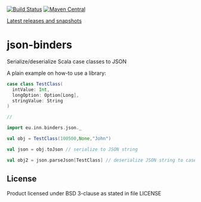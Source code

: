 [![Build Status](https://travis-ci.org/hypertino/json-binders.svg)](https://travis-ci.org/hypertino/json-binders)
[![Maven Central](https://maven-badges.herokuapp.com/maven-central/com.hypertino/json-binders_2.11/badge.svg)](https://maven-badges.herokuapp.com/maven-central/com.hypertino/json-binders_2.11)

[ Latest releases and snapshots](https://oss.sonatype.org/#nexus-search;gav~com.hypertino~json-binders_*~~~)

# json-binders

Serialize/deserialize Scala case classes to JSON

A plain example on how-to use a library:
```scala
case class TestClass(
  intValue: Int,
  longOption: Option[Long],
  stringValue: String
)

//

import eu.inn.binders.json._

val obj = TestClass(100500,None,"John")

val json = obj.toJson // serialize to JSON string

val obj2 = json.parseJson[TestClass] // deserialize JSON string to case class
```


## License

Product licensed under BSD 3-clause as stated in file LICENSE
